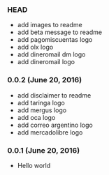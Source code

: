 ### HEAD
- add images to readme
- add beta message to readme
- add pagomiscuentas logo
- add olx logo
- add dineromail dm logo
- add dineromail logo

### 0.0.2 (June 20, 2016)
- add disclaimer to readme
- add taringa logo
- add mergus logo
- add oca logo
- add correo argentino logo
- add mercadolibre logo

### 0.0.1 (June 20, 2016)

- Hello world
